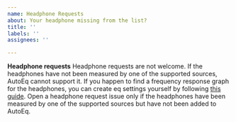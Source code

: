 ```yaml
---
name: Headphone Requests
about: Your headphone missing from the list?
title: ''
labels: ''
assignees: ''

---
```


**Headphone requests**
Headphone requests are not welcome. If the headphones have not been measured by one of the supported sources, AutoEq cannot support it. If you happen to find a frequency response graph for the headphones, you can create eq settings yourself by following [this guide](https://medium.com/@jaakkopasanen/make-your-headphones-sound-supreme-1cbd567832a9). Open a headphone request issue only if the headphones have been measured by one of the supported sources but have not been added to AutoEq.
